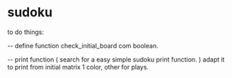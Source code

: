 # sudoku
to do things:

--  define function check_initial_board com boolean. 

--  print function ( search for a easy simple sudoku print function. ) adapt it to print from initial matrix 1 color, other for plays. 
